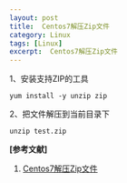 ```yaml
---
layout: post
title:  Centos7解压Zip文件
category: Linux
tags: [Linux]
excerpt:  Centos7解压Zip文件
---
```


1、安装支持ZIP的工具	

	yum install -y unzip zip

2、把文件解压到当前目录下

	unzip test.zip

**[参考文献]**

1. [Centos7解压Zip文件](https://www.cnblogs.com/ourlang/p/12230972.html "Centos7解压Zip文件")



